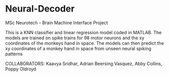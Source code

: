 # Neural-Decoder
MSc Neurotech - Brain Machine Interface Project

This is a KNN classifier and linear regression model coded in MATLAB. The models are trained on spike trains for 98 motor neurons and the xy coordinates of the monkeys hand in space. The models can then predict the xy coordinates of a monkey hand in space from unseen neural spiking patterns

COLLABORATORS: 
Kaavya Sridhar, Adrian Beersing Vasquez, Abby Collins, Poppy Oldroyd
